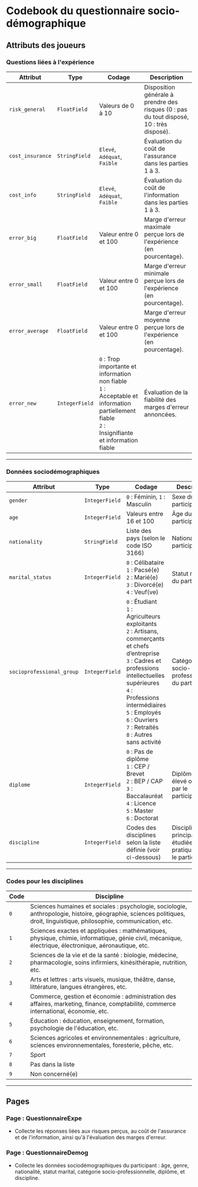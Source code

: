 # Codebook du questionnaire socio-démographique

## **Attributs des joueurs**

### **Questions liées à l'expérience**

| **Attribut**         | **Type**       | **Codage**                                                                                          | **Description**                                                                                                                                                        |
|----------------------|----------------|----------------------------------------------------------------------------------------------------|----------------------------------------------------------------------------------------------------------------------------------------------------------------------|
| `risk_general`       | `FloatField`   | Valeurs de 0 à 10                                                                                 | Disposition générale à prendre des risques (0 : pas du tout disposé, 10 : très disposé).                                                                             |
| `cost_insurance`     | `StringField`  | `Elevé`, `Adéquat`, `Faible`                                                                      | Évaluation du coût de l'assurance dans les parties 1 à 3.                                                                                                            |
| `cost_info`          | `StringField`  | `Elevé`, `Adéquat`, `Faible`                                                                      | Évaluation du coût de l'information dans les parties 1 à 3.                                                                                                          |
| `error_big`          | `FloatField`   | Valeur entre 0 et 100                                                                             | Marge d'erreur maximale perçue lors de l'expérience (en pourcentage).                                                                                                |
| `error_small`        | `FloatField`   | Valeur entre 0 et 100                                                                             | Marge d'erreur minimale perçue lors de l'expérience (en pourcentage).                                                                                                |
| `error_average`      | `FloatField`   | Valeur entre 0 et 100                                                                             | Marge d'erreur moyenne perçue lors de l'expérience (en pourcentage).                                                                                                 |
| `error_new`          | `IntegerField` | `0` : Trop importante et information non fiable<br>`1` : Acceptable et information partiellement fiable<br>`2` : Insignifiante et information fiable | Évaluation de la fiabilité des marges d'erreur annoncées.                                                                                                            |

---

### **Données sociodémographiques**

| **Attribut**              | **Type**       | **Codage**                                                                                          | **Description**                                                                                                                                                        |
|---------------------------|----------------|----------------------------------------------------------------------------------------------------|----------------------------------------------------------------------------------------------------------------------------------------------------------------------|
| `gender`                 | `IntegerField` | `0` : Féminin, `1` : Masculin                                                                     | Sexe du participant.                                                                                                                                                 |
| `age`                    | `IntegerField` | Valeurs entre 16 et 100                                                                           | Âge du participant.                                                                                                                                                  |
| `nationality`            | `StringField`  | Liste des pays (selon le code ISO 3166)                                                           | Nationalité du participant.                                                                                                                                          |
| `marital_status`         | `IntegerField` | `0` : Célibataire<br>`1` : Pacsé(e)<br>`2` : Marié(e)<br>`3` : Divorcé(e)<br>`4` : Veuf(ve)       | Statut marital du participant.                                                                                                                                       |
| `socioprofessional_group`| `IntegerField` | `0` : Étudiant<br>`1` : Agriculteurs exploitants<br>`2` : Artisans, commerçants et chefs d’entreprise<br>`3` : Cadres et professions intellectuelles supérieures<br>`4` : Professions intermédiaires<br>`5` : Employés<br>`6` : Ouvriers<br>`7` : Retraités<br>`8` : Autres sans activité | Catégorie socio-professionnelle du participant.                                                                                                                     |
| `diplome`               | `IntegerField` | `0` : Pas de diplôme<br>`1` : CEP / Brevet<br>`2` : BEP / CAP<br>`3` : Baccalauréat<br>`4` : Licence<br>`5` : Master<br>`6` : Doctorat | Diplôme le plus élevé obtenu par le participant.                                                                                                                     |
| `discipline`            | `IntegerField` | Codes des disciplines selon la liste définie (voir ci-dessous)                                     | Discipline principale étudiée ou pratiquée par le participant.                                                                                                       |

---

### **Codes pour les disciplines**

| **Code** | **Discipline**                                                                                                                                                                       |
|----------|-------------------------------------------------------------------------------------------------------------------------------------------------------------------------------------|
| `0`      | Sciences humaines et sociales : psychologie, sociologie, anthropologie, histoire, géographie, sciences politiques, droit, linguistique, philosophie, communication, etc.           |
| `1`      | Sciences exactes et appliquées : mathématiques, physique, chimie, informatique, génie civil, mécanique, électrique, électronique, aéronautique, etc.                                |
| `2`      | Sciences de la vie et de la santé : biologie, médecine, pharmacologie, soins infirmiers, kinésithérapie, nutrition, etc.                                                            |
| `3`      | Arts et lettres : arts visuels, musique, théâtre, danse, littérature, langues étrangères, etc.                                                                                      |
| `4`      | Commerce, gestion et économie : administration des affaires, marketing, finance, comptabilité, commerce international, économie, etc.                                               |
| `5`      | Éducation : éducation, enseignement, formation, psychologie de l'éducation, etc.                                                                                                   |
| `6`      | Sciences agricoles et environnementales : agriculture, sciences environnementales, foresterie, pêche, etc.                                                                          |
| `7`      | Sport                                                                                                                                                                               |
| `8`      | Pas dans la liste                                                                                                                                                                   |
| `9`      | Non concerné(e)                                                                                                                                                                     |

---

## **Pages**

### **Page : QuestionnaireExpe**

- Collecte les réponses liées aux risques perçus, au coût de l'assurance et de l'information, ainsi qu'à l'évaluation des marges d'erreur.

### **Page : QuestionnaireDemog**

- Collecte les données sociodémographiques du participant : âge, genre, nationalité, statut marital, catégorie socio-professionnelle, diplôme, et discipline.
